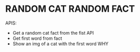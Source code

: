 # RANDOM CAT RANDOM FACT

APIS:

- Get a random cat fact from the fist API
- Get first word from fact
- Show an img of a cat with the first word WHY